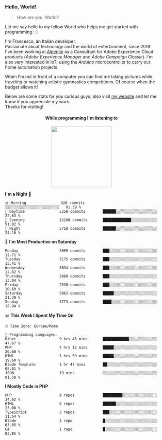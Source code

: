 ### Hello, World!

> How are you, World?

Let me say hello to my fellow World who helps me get started with programming :-)

I'm Francesco, an Italian developer.  
Passionate about technology and the world of entertainment, since 2019 I've been working at [Alpenite](https://www.alpenite.com) as a Consultant for Adobe Experience Cloud products (*Adobe Experience Manager* and *Adobe Campaign Classic*). I'm also very interested in IoT, using the *Arduino* microcontroller to carry out home automation projects.

When I'm not in front of a computer you can find me taking pictures while traveling or watching artistic gymnastics competitions. Of course when the budget allows it!

Below are some stats for you curious guys; also visit [my website](https://www.francescorega.eu) and let me know if you appreciate my work.  
Thanks for visiting!

<div align="center">
  <h4>While programming I'm listening to</h4>
  <a href="https://apps.francescorega.eu/now-playing/11147232609" target="_blank"><img src="https://apps.francescorega.eu/now-playing/11147232609" width="200"></a>
</div>

<!--START_SECTION:waka-->
**I'm a Night 🦉** 

```text
🌞 Morning                328 commits         ░░░░░░░░░░░░░░░░░░░░░░░░░   01.39 % 
🌆 Daytime                5358 commits        ██████░░░░░░░░░░░░░░░░░░░   22.63 % 
🌃 Evening                12268 commits       █████████████░░░░░░░░░░░░   51.82 % 
🌙 Night                  5718 commits        ██████░░░░░░░░░░░░░░░░░░░   24.16 % 
```
📅 **I'm Most Productive on Saturday** 

```text
Monday                   3009 commits        ███░░░░░░░░░░░░░░░░░░░░░░   12.71 % 
Tuesday                  3175 commits        ███░░░░░░░░░░░░░░░░░░░░░░   13.41 % 
Wednesday                3034 commits        ███░░░░░░░░░░░░░░░░░░░░░░   12.82 % 
Thursday                 3088 commits        ███░░░░░░░░░░░░░░░░░░░░░░   13.04 % 
Friday                   2530 commits        ███░░░░░░░░░░░░░░░░░░░░░░   10.69 % 
Saturday                 5063 commits        █████░░░░░░░░░░░░░░░░░░░░   21.39 % 
Sunday                   3773 commits        ████░░░░░░░░░░░░░░░░░░░░░   15.94 % 
```


📊 **This Week I Spent My Time On** 

```text
🕑︎ Time Zone: Europe/Rome

💬 Programming Languages: 
Other                    9 hrs 43 mins       ████████████░░░░░░░░░░░░░   47.67 % 
PHP                      4 hrs 12 mins       █████░░░░░░░░░░░░░░░░░░░░   20.60 % 
HTML                     3 hrs 59 mins       █████░░░░░░░░░░░░░░░░░░░░   19.60 % 
Blade Template           1 hr 47 mins        ██░░░░░░░░░░░░░░░░░░░░░░░   08.81 % 
JSON                     19 mins             ░░░░░░░░░░░░░░░░░░░░░░░░░   01.58 % 
```

**I Mostly Code in PHP** 

```text
PHP                      9 repos             █████████░░░░░░░░░░░░░░░░   34.62 % 
HTML                     6 repos             ██████░░░░░░░░░░░░░░░░░░░   23.08 % 
TypeScript               3 repos             ███░░░░░░░░░░░░░░░░░░░░░░   11.54 % 
Blade                    1 repo              █░░░░░░░░░░░░░░░░░░░░░░░░   03.85 % 
C#                       1 repo              █░░░░░░░░░░░░░░░░░░░░░░░░   03.85 % 
```




<!--END_SECTION:waka-->
